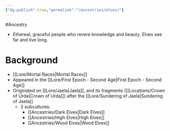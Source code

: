 ```yaml
---
{"dg-publish":true,"permalink":"/ancestries/elves/"}
---
```



#Ancestry 

- Ethereal, graceful people who revere knowledge and beauty. Elves see far and live long.

# Background
- [[Lore/Mortal Races\|Mortal Races]]
- Appeared in the [[Lore/First Epoch - Second Age\|First Epoch - Second Age]]
- Originated on [[Lore/Jaela\|Jaela]], and its fragments ([[Locations/Crown of Urda\|Crown of Urda]]) after the [[Lore/Sundering of Jaela\|Sundering of Jaela]]
	- 3 subcultures:
		- [[Ancestries/Dark Elves\|Dark Elves]]
		- [[Ancestries/High Elves\|High Elves]]
		- [[Ancestries/Wood Elves\|Wood Elves]]